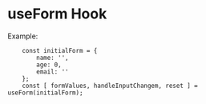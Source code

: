 # useForm Hook

Example:
```
    const initialForm = {
        name: '',
        age: 0,
        email: ''
    };
    const [ formValues, handleInputChangem, reset ] = useForm(initialForm);
```
